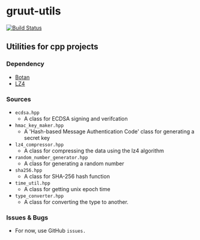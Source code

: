 # gruut-utils
[![Build Status](https://travis-ci.org/gruut/gruut-utils.svg?branch=master)](https://travis-ci.org/gruut/gruut-utils)

## Utilities for cpp projects

### Dependency
- [Botan](https://github.com/randombit/botan)
- [LZ4](https://github.com/lz4/lz4)

### Sources
- `ecdsa.hpp`
  * A class for ECDSA signing and verifcation
- `hmac_key_maker.hpp`
  * A 'Hash-based Message Authentication Code' class for generating a secret key
- `lz4_compressor.hpp`
  * A class for compressing the data using the lz4 algorithm
- `random_number_generator.hpp`
  * A class for generating a random number
- `sha256.hpp`
  * A class for SHA-256 hash function
- `time_util.hpp`
  * A class for getting unix epoch time
- `type_converter.hpp`
  * A class for converting the type to another.
  
### Issues & Bugs
- For now, use GitHub `issues.`
